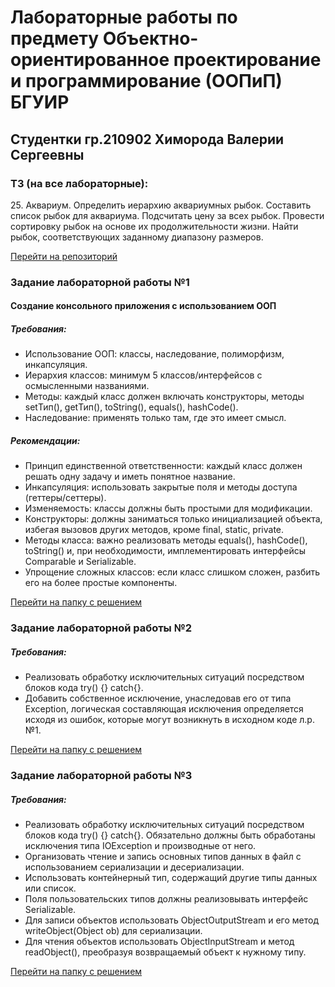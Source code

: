 # Лабораторные работы по предмету Объектно-ориентированное проектирование и программирование (ООПиП) БГУИР

<h2>Студентки гр.210902 Химорода Валерии Сергеевны</h2>

<h3>ТЗ (на все лабораторные):</h3>
25. Аквариум. Определить иерархию аквариумных рыбок. Составить список рыбок для аквариума. Подсчитать цену за всех рыбок. Провести сортировку рыбок на основе их продолжительности жизни. Найти рыбок, соответствующих заданному диапазону размеров.

[Перейти на репозиторий](https://github.com/yalerikk/oopip)

<h3>Задание лабораторной работы №1</h3>
<h4>Создание консольного приложения с использованием ООП</h4>

<h5>Требования:</h5>
<ul>
    <li>Использование ООП: классы, наследование, полиморфизм, инкапсуляция.</li>
    <li>Иерархия классов: минимум 5 классов/интерфейсов с осмысленными названиями.</li>
    <li>Методы: каждый класс должен включать конструкторы, методы setТип(), getТип(), toString(), equals(), hashCode().</li>
    <li>Наследование: применять только там, где это имеет смысл.</li>
</ul>

<h5>Рекомендации:</h5>
<ul>
    <li>Принцип единственной ответственности: каждый класс должен решать одну задачу и иметь понятное название.</li>
    <li>Инкапсуляция: использовать закрытые поля и методы доступа (геттеры/сеттеры).</li>
    <li>Изменяемость: классы должны быть простыми для модификации.</li>
    <li>Конструкторы: должны заниматься только инициализацией объекта, избегая вызовов других методов, кроме final, static, private.</li>
    <li>Методы класса: важно реализовать методы equals(), hashCode(), toString() и, при необходимости, имплементировать интерфейсы Comparable и Serializable.</li>
    <li>Упрощение сложных классов: если класс слишком сложен, разбить его на более простые компоненты.</li>
</ul>

[Перейти на папку с решением](https://github.com/yalerikk/oopip/tree/main/v25)
<h3>Задание лабораторной работы №2</h3>
<h5>Требования:</h5>
<ul>
    <li>Реализовать обработку исключительных ситуаций посредством блоков кода try() {} catch{}.</li>
    <li>Добавить собственное исключение, унаследовав его от типа Exception, логическая составляющая исключения определяется исходя из ошибок, которые могут возникнуть в исходном коде л.р. №1.</li>
</ul>

[Перейти на папку с решением](https://github.com/yalerikk/oopip/tree/main/v25_2)
<h3>Задание лабораторной работы №3</h3>
<h5>Требования:</h5>
<ul>
    <li>Реализовать обработку исключительных ситуаций посредством блоков кода try() {} catch{}. Обязательно должны быть обработаны исключения типа IOException и производные от него.</li>
    <li>Организовать чтение и запись основных типов данных в файл с использованием сериализации и десериализации.</li>
    <li>Использовать контейнерный тип, содержащий другие типы данных или список.</li>
    <li>Поля пользовательских типов должны реализовывать интерфейс Serializable.</li>
    <li>Для записи объектов использовать ObjectOutputStream и его метод writeObject(Object ob) для сериализации.</li>
    <li>Для чтения объектов использовать ObjectInputStream и метод readObject(), преобразуя возвращаемый объект к нужному типу.</li>
</ul>

[Перейти на папку с решением](https://github.com/yalerikk/oopip/tree/main/v25_3)
